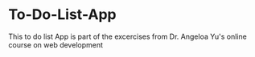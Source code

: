 # To-Do-List-App
This to do list App is part of the excercises from Dr. Angeloa Yu's online course on web development

